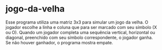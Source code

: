 # jogo-da-velha
Esse programa utiliza uma matriz 3x3 para simular um jogo da velha.  O jogador escolhe a linha e coluna que para ser marcado com seu símbolo (X ou O). Quando um jogador completa uma sequência vertical, horizontal ou diagonal, preenchido com seu símbolo correspondente, o jogador ganha. Se não houver ganhador, o programa mostra empate.
